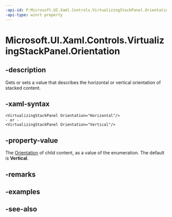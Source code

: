 ```yaml
---
-api-id: P:Microsoft.UI.Xaml.Controls.VirtualizingStackPanel.Orientation
-api-type: winrt property
---
```


<!-- Property syntax
public Windows.UI.Xaml.Controls.Orientation Orientation { get;  set; }
-->

# Microsoft.UI.Xaml.Controls.VirtualizingStackPanel.Orientation

## -description
Gets or sets a value that describes the horizontal or vertical orientation of stacked content.

## -xaml-syntax
```xaml
<VirtualizingStackPanel Orientation="Horizontal"/>
- or -
<VirtualizingStackPanel Orientation="Vertical"/>
```


## -property-value
The [Orientation](orientation.md) of child content, as a value of the enumeration. The default is **Vertical**.

## -remarks

## -examples

## -see-also
